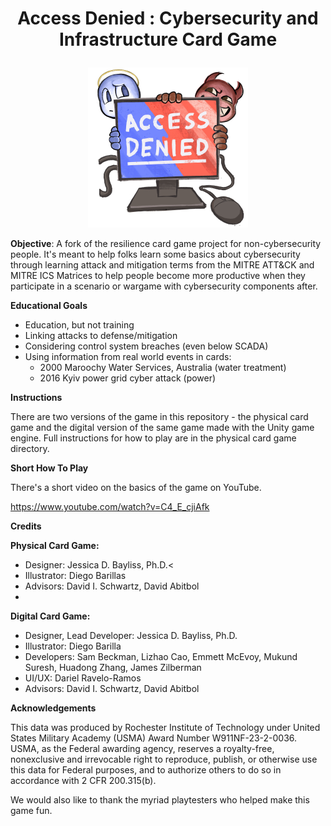 
# <p align="center">Access Denied : Cybersecurity and Infrastructure Card Game</p>

<p align="center">
<img src="./images/accessDenied.jpg" alt="Main image of the accessDenied card game." width="256">
</p>

**Objective**: A fork of the resilience card game project for non-cybersecurity people. It's meant to help folks learn some basics about cybersecurity through learning attack and mitigation terms from the MITRE ATT&CK and MITRE ICS Matrices to help people become more productive when they participate in a scenario or wargame with cybersecurity components after.

**Educational Goals**

- Education, but not training
- Linking attacks to defense/mitigation
- Considering control system breaches (even below SCADA)
- Using information from real world events in cards:
  - 2000 Maroochy Water Services, Australia (water treatment)
  - 2016 Kyiv power grid cyber attack (power)

**Instructions**

There are two versions of the game in this repository - the physical card game and the digital version of the same game made with the Unity game engine. Full instructions for how to play are in the physical card game directory. 

**Short How To Play**

There's a short video on the basics of the game on YouTube.

https://www.youtube.com/watch?v=C4_E_cjiAfk


**Credits**

<b>Physical Card Game:</b>

- Designer: Jessica D. Bayliss, Ph.D.<
- Illustrator: Diego Barillas
- Advisors: David I. Schwartz, David Abitbol
- 
<b>Digital Card Game:</b>
- Designer, Lead Developer: Jessica D. Bayliss, Ph.D.
- Illustrator: Diego Barilla
- Developers: Sam Beckman, Lizhao Cao, Emmett McEvoy, Mukund Suresh, Huadong Zhang, James Zilberman
- UI/UX: Dariel Ravelo-Ramos
- Advisors: David I. Schwartz, David Abitbol

**Acknowledgements**

This data was produced by Rochester Institute of Technology under United States Military Academy (USMA) Award Number W911NF-23-2-0036. USMA, as the Federal awarding agency, reserves a royalty-free, nonexclusive and irrevocable right to reproduce, publish, or otherwise use this data for Federal purposes, and to authorize others to do so in accordance with 2 CFR 200.315(b).

We would also like to thank the myriad playtesters who helped make this game fun.